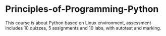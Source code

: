 # Principles-of-Programming-Python


This course is about Python based on Linux environment, assessment includes 10 quizzes, 5 assignments and 10 labs, with autotest and marking.
